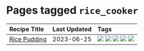 # Pages tagged `rice_cooker`

|Recipe Title|Last Updated|Tags
|:---|:---|:---|
|[Rice Pudding](../recipes/ricepudding.md)|2023-06-25|[![](https://img.shields.io/badge/tag-dairy-af803c)](../tags/dairy.md) [![](https://img.shields.io/badge/tag-dessert-1d5152)](../tags/dessert.md) [![](https://img.shields.io/badge/tag-easy-f05668)](../tags/easy.md) [![](https://img.shields.io/badge/tag-rice-e2596)](../tags/rice.md) [![](https://img.shields.io/badge/tag-rice_cooker-6d71)](../tags/rice_cooker.md)|
